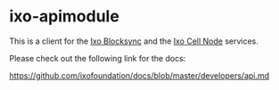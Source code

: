 # ixo-apimodule

This is a client for the [Ixo
Blocksync](https://github.com/ixofoundation/ixo-blocksync) and the [Ixo Cell Node](https://github.com/ixofoundation/ixo-cellnode)
services.

Please check out the following link for the docs:

https://github.com/ixofoundation/docs/blob/master/developers/api.md
